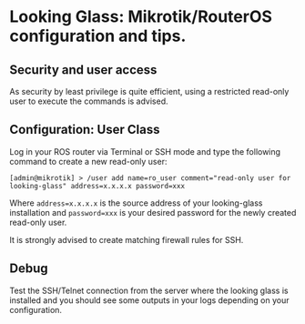 # Looking Glass: Mikrotik/RouterOS configuration and tips.

## Security and user access

As security by least privilege is quite efficient, using a restricted read-only
user to execute the commands is advised.

## Configuration: User Class

Log in your ROS router via Terminal or SSH mode and type the
following command to create a new read-only user:

```
[admin@mikrotik] > /user add name=ro_user comment="read-only user for looking-glass" address=x.x.x.x password=xxx
```

Where `address=x.x.x.x` is the source address of your looking-glass 
installation and `password=xxx` is your desired password for the
newly created read-only user.

It is strongly advised to create matching firewall rules for SSH.

## Debug

Test the SSH/Telnet connection from the server where the looking glass is
installed and you should see some outputs in your logs depending on your
configuration.
